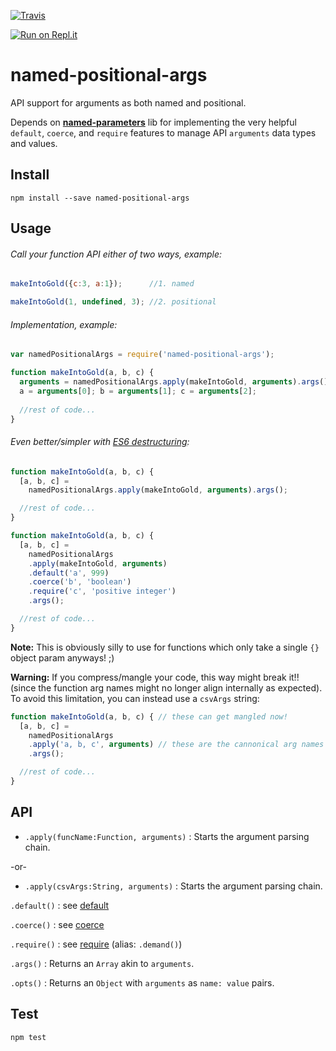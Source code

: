 [![Travis](https://img.shields.io/travis/crazy4groovy/named-positional-args.svg)](https://travis-ci.org/crazy4groovy/named-positional-args)

[![Run on Repl.it](https://repl.it/badge/github/crazy4groovy/named-positional-args)](https://repl.it/github/crazy4groovy/named-positional-args)

# named-positional-args

API support for arguments as both named and positional.

Depends on [__named-parameters__](https://www.npmjs.com/package/named-parameters) lib for implementing the very helpful `default`, `coerce`, and `require` features to manage API `arguments` data types and values.

## Install

`npm install --save named-positional-args`

## Usage

###### Call your function API either of two ways, example:

```js
makeIntoGold({c:3, a:1});      //1. named

makeIntoGold(1, undefined, 3); //2. positional
```

###### Implementation, example:

```js
var namedPositionalArgs = require('named-positional-args');

function makeIntoGold(a, b, c) {
  arguments = namedPositionalArgs.apply(makeIntoGold, arguments).args();
  a = arguments[0]; b = arguments[1]; c = arguments[2];
 
  //rest of code...
}
```

###### Even better/simpler with [ES6 destructuring](https://babeljs.io/docs/learn-es2015/#destructuring):

```js
function makeIntoGold(a, b, c) {
  [a, b, c] = 
    namedPositionalArgs.apply(makeIntoGold, arguments).args();

  //rest of code...
}
```

```js
function makeIntoGold(a, b, c) {
  [a, b, c] = 
    namedPositionalArgs
    .apply(makeIntoGold, arguments)
    .default('a', 999)
    .coerce('b', 'boolean')
    .require('c', 'positive integer')
    .args();

  //rest of code...
}
```

__Note:__ This is obviously silly to use for functions which only take a single `{}` object param anyways! ;)

__Warning:__ If you compress/mangle your code, this way might break it!! (since the function arg names might no longer align internally as expected). To avoid this limitation, you can instead use a `csvArgs` string:

```js
function makeIntoGold(a, b, c) { // these can get mangled now!
  [a, b, c] =
    namedPositionalArgs
    .apply('a, b, c', arguments) // these are the cannonical arg names
    .args();

  //rest of code...
}
```

## API

- `.apply(funcName:Function, arguments)` : Starts the argument parsing chain.

-or-

- `.apply(csvArgs:String, arguments)` : Starts the argument parsing chain.

`.default()` : see [default](https://www.npmjs.com/package/named-parameters#specifying-default-values)

`.coerce()` : see [coerce](https://www.npmjs.com/package/named-parameters#coercing-types)

`.require()` : see [require](https://www.npmjs.com/package/named-parameters#validating-parameters) (alias: `.demand()`)

`.args()` : Returns an `Array` akin to `arguments`.

`.opts()` : Returns an `Object` with `arguments` as `name: value` pairs. 

## Test

`npm test`

